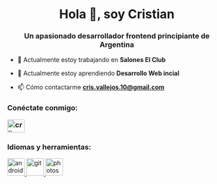 <h1 align="center">Hola 👋, soy Cristian</h1>
<h3 align="center">Un apasionado desarrollador frontend principiante de Argentina</h3>

- 🔭 Actualmente estoy trabajando en **Salones El Club**

- 🌱 Actualmente estoy aprendiendo **Desarrollo Web incial**

- 📫 Cómo contactarme **cris.vallejos.10@gmail.com**

<h3 align="left">Conéctate conmigo:</ h3>
<p align="left">
<a href="https://instagram.com/criisvallejos.10" target="blank"><img align="center" src="https://raw.githubusercontent .com/rahuldkjain/github-profile-readme-generator/master/src/images/icons/Social/instagram.svg" alt="criisvallejos.10" height="30" width="40" /></a>
</p>

<h3 align="left">Idiomas y herramientas:</h3>
<p align="left"> <a href="https://developer.android.com" target="_blank" rel="noreferrer"> <img src="https://raw.githubusercontent.com/devicons /devicon/master/icons/android/android-original-wordmark.svg" alt="android" width="40" height="40"/> </a> <a href="https://git-scm .com/" target="_blank" rel="noreferrer"> <img src="https://www.vectorlogo.zone/logos/git-scm/git-scm-icon.svg" alt="git" ancho ="40" height="40"/> </a> <a href="https://www.photoshop.com/en" target="_blank" rel="noreferrer"> <img src="https: //crudo.githubusercontent.com/devicons/devicon/master/icons/photoshop/photoshop-line.svg" alt="photoshop" width="40" height="40"/> </a> </p>
